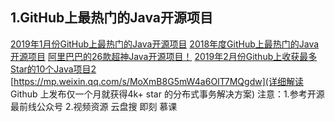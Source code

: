 ## 1.GitHub上最热门的Java开源项目
[2019年1月份GitHub上最热门的Java开源项目](https://mp.weixin.qq.com/s/H6OHjnsSepFw6soN-MZIUw)
[2018年度GitHub上最热门的Java开源项目](https://mp.weixin.qq.com/s/dWX6SNPM2nwuaRqHH87xFA)
[阿里巴巴的26款超神Java开源项目！](https://mp.weixin.qq.com/s/J_78H5Bs-NCDJpNcdDJ8AQ)
[2019年2月份Github上收获最多Star的10个Java项目](https://mp.weixin.qq.com/s/but0VPE508ew1nA4_35ceQ)[2](https://mp.weixin.qq.com/s/T3QonIlhcMjDR-7aXZyomw)
[https://mp.weixin.qq.com/s/MoXmB8G5mW4a6OIT7MQgdw](详细解读 Github 上发布仅一个月就获得4k+ star 的分布式事务解决方案)
注意：1.参考开源最前线公众号
2.视频资源 云盘搜 即刻 慕课
